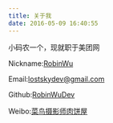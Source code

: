 ```yaml
---
title: 关于我
date: 2016-05-09 16:40:55
---
```


小码农一个，现就职于美团网

<i class="fa fa-user"></i> Nickname:[RobinWu](http://www.robinwu.com)

<i class="fa fa-envelope"></i> Email:[lostskydev@gmail.com](mailto:lostskydev@gmail.com)

<i class="fa fa-github"></i> Github:[RobinWuDev](https://github.com/RobinWuDev)

<i class="fa fa-weibo"></i> Weibo:[菜鸟摄影师肉饼屋](http://weibo.com/robinwu1990)
